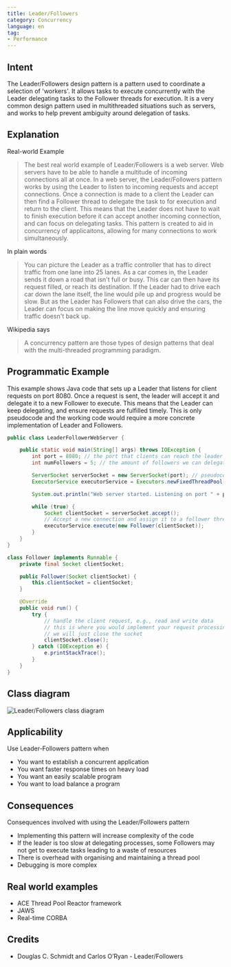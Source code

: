 ```yaml
---
title: Leader/Followers
category: Concurrency
language: en
tag:
- Performance
---
```


## Intent
The Leader/Followers design pattern is a pattern used to coordinate a selection of 'workers'. It allows tasks to execute concurrently
with the Leader delegating tasks to the Follower threads for execution. It is a very common design pattern used in multithreaded
situations such as servers, and works to help prevent ambiguity around delegation of tasks.

## Explanation
Real-world Example
> The best real world example of Leader/Followers is a web server. Web servers have to be able to handle a multitude of incoming
> connections all at once. In a web server, the Leader/Followers pattern works by using the Leader to listen to incoming requests
> and accept connections. Once a connection is made to a client the Leader can then find a Follower thread to delegate the task
> to for execution and return to the client. This means that the Leader does not have to wait to finish execution before it can
> accept another incoming connection, and can focus on delegating tasks. This pattern is created to aid in concurrency of applicaitons,
> allowing for many connections to work simultaneously.

In plain words
> You can picture the Leader as a traffic controller that has to direct traffic from one lane into 25 lanes. As a car comes in,
> the Leader sends it down a road that isn't full or busy. This car can then have its request filled, or reach its destination.
> If the Leader had to drive each car down the lane itself, the line would pile up and progress would be slow. But as the Leader
> has Followers that can also drive the cars, the Leader can focus on making the line move quickly and ensuring traffic doesn't
> back up.

Wikipedia says
> A concurrency pattern are those types of design patterns that deal with the multi-threaded programming paradigm.

## Programmatic Example
This example shows Java code that sets up a Leader that listens for client requests on port 8080. Once a request is sent,
the leader will accept it and delegate it to a new Follower to execute. This means that the Leader can keep delegating,
and ensure requests are fulfilled timely. This is only pseudocode and the working code would require a more concrete implementation
of Leader and Followers.
```java
public class LeaderFollowerWebServer {

    public static void main(String[] args) throws IOException {
        int port = 8080; // the port that clients can reach the leader on
        int numFollowers = 5; // the amount of followers we can delegate tasks to

        ServerSocket serverSocket = new ServerSocket(port); // pseudocode for creating a socket to the server
        ExecutorService executorService = Executors.newFixedThreadPool(numFollowers); // pseudocode to start execution for Followers

        System.out.println("Web server started. Listening on port " + port);

        while (true) {
            Socket clientSocket = serverSocket.accept();
            // Accept a new connection and assign it to a follower thread for processing
            executorService.execute(new Follower(clientSocket));
        }
    }
}

class Follower implements Runnable {
    private final Socket clientSocket;

    public Follower(Socket clientSocket) {
        this.clientSocket = clientSocket;
    }

    @Override
    public void run() {
        try {
            // handle the client request, e.g., read and write data
            // this is where you would implement your request processing logic.
            // we will just close the socket
            clientSocket.close();
        } catch (IOException e) {
            e.printStackTrace();
        }
    }
}
```
## Class diagram
![Leader/Followers class diagram](./etc/leader-followers.png)

## Applicability
Use Leader-Followers pattern when

* You want to establish a concurrent application
* You want faster response times on heavy load
* You want an easily scalable program
* You want to load balance a program

## Consequences
Consequences involved with using the Leader/Followers pattern

* Implementing this pattern will increase complexity of the code
* If the leader is too slow at delegating processes, some Followers may not get to execute tasks leading to a waste of resources
* There is overhead with organising and maintaining a thread pool
* Debugging is more complex

## Real world examples

* ACE Thread Pool Reactor framework
* JAWS
* Real-time CORBA

## Credits

* Douglas C. Schmidt and Carlos O’Ryan - Leader/Followers